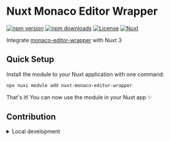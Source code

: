 # Nuxt Monaco Editor Wrapper

[![npm version][npm-version-src]][npm-version-href]
[![npm downloads][npm-downloads-src]][npm-downloads-href]
[![License][license-src]][license-href]
[![Nuxt][nuxt-src]][nuxt-href]

Integrate [monaco-editor-wrapper](https://github.com/TypeFox/monaco-languageclient) with Nuxt 3

## Quick Setup

Install the module to your Nuxt application with one command:

```bash
npx nuxi module add nuxt-monaco-editor-wrapper
```

That's it! You can now use the module in your Nuxt app ✨

## Contribution

<details>
  <summary>Local development</summary>
  
  ```bash
  # Install dependencies
  npm install
  
  # Generate type stubs
  npm run dev:prepare
  
  # Develop with the playground
  npm run dev
  
  # Build the playground
  npm run dev:build
  
  # Run ESLint
  npm run lint
  
  # Run Vitest
  npm run test
  npm run test:watch
  
  # Release new version
  npm run release
  ```
</details>


<!-- Badges -->
[npm-version-src]: https://img.shields.io/npm/v/nuxt-monaco-editor-wrapper/latest.svg?style=flat&colorA=020420&colorB=00DC82
[npm-version-href]: https://npmjs.com/package/nuxt-monaco-editor-wrapper

[npm-downloads-src]: https://img.shields.io/npm/dm/nuxt-monaco-editor-wrapper.svg?style=flat&colorA=020420&colorB=00DC82
[npm-downloads-href]: https://npmjs.com/package/nuxt-monaco-editor-wrapper

[license-src]: https://img.shields.io/npm/l/nuxt-monaco-editor-wrapper.svg?style=flat&colorA=020420&colorB=00DC82
[license-href]: https://npmjs.com/package/nuxt-monaco-editor-wrapper

[nuxt-src]: https://img.shields.io/badge/Nuxt-020420?logo=nuxt.js
[nuxt-href]: https://nuxt.com

